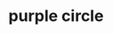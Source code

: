 ---
layout: symbols
title: purple circle
emoji: purple_circle
permalink: 🟣.html
image: assets/img/3moji/purple_circle.png
---